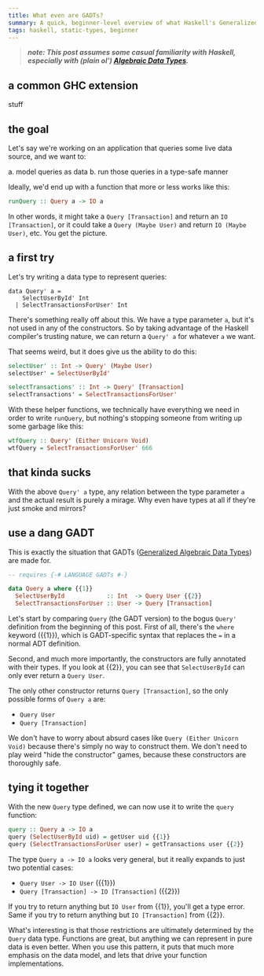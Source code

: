 ```yaml
---
title: What even are GADTs?
summary: A quick, beginner-level overview of what Haskell's Generalized Algebraic Data Types are good for.
tags: haskell, static-types, beginner
---
```


> ***note: This post assumes some casual familiarity with Haskell, especially with
> (plain ol') [Algebraic Data Types].***

[Algebraic Data Types]: https://en.wikipedia.org/wiki/Algebraic_data_type

## a common GHC extension

stuff

## the goal

Let's say we're working on an application that queries some live data source, and we want to:

a. model queries as data
b. run those queries in a type-safe manner

Ideally, we'd end up with a function that more or less works like this:

```haskell
runQuery :: Query a -> IO a
```

In other words, it might take a `Query [Transaction]` and return an `IO [Transaction]`, or it
could take a `Query (Maybe User)` and return `IO (Maybe User)`, etc. You get the picture.

## a first try

Let's try writing a data type to represent queries:

```
data Query' a =
    SelectUserById' Int
  | SelectTransactionsForUser' Int 
```

There's something really off about this. We have a type parameter `a`, but it's
not used in any of the constructors. So by taking advantage of the Haskell
compiler's trusting nature, we can return a `Query' a` for whatever `a` we want.

That seems weird, but it does give us the ability to do this:

```haskell
selectUser' :: Int -> Query' (Maybe User)
selectUser' = SelectUserById'

selectTransactions' :: Int -> Query' [Transaction]
selectTransactions' = SelectTransactionsForUser'
```


With these helper functions, we technically have everything we need in order to
write `runQuery`, but nothing's stopping someone from writing up some garbage
like this:

```haskell
wtfQuery :: Query' (Either Unicorn Void)
wtfQuery = SelectTransactionsForUser' 666
```

## that kinda sucks

With the above `Query' a` type, any relation between the type parameter `a` and
the actual result is purely a mirage. Why even have types at all if they're just
smoke and mirrors?

## use a dang GADT

This is exactly the situation that GADTs ([Generalized Algebraic Data Types][gadts]) are made for. 

```haskell
-- requires {-# LANGUAGE GADTs #-}

data Query a where {{1}}
  SelectUserById            :: Int  -> Query User {{2}}
  SelectTransactionsForUser :: User -> Query [Transaction]
```

Let's start by comparing `Query` (the GADT version) to the bogus `Query'`
definition from the beginning of this post. First of all, there's the `where`
keyword ({{1}}), which is GADT-specific syntax that replaces the `=` in a normal
ADT definition.

Second, and much more importantly, the constructors are fully annotated with
their types. If you look at {{2}}, you can see that `SelectUserById` can only
ever return a `Query User`.

The only other constructor returns `Query [Transaction]`, so the only possible
forms of `Query a` are:

* `Query User`
* `Query [Transaction]`

We don't have to worry about absurd cases like `Query (Either Unicorn Void)`
because there's simply no way to construct them. We don't need to play weird
"hide the constructor" games, because these constructors are thoroughly safe.

## tying it together

With the new `Query` type defined, we can now use it to write the `query`
function:

```haskell
query :: Query a -> IO a
query (SelectUserById uid) = getUser uid {{1}}
query (SelectTransactionsForUser user) = getTransactions user {{2}}
```

The type `Query a -> IO a` looks very general, but it really expands to just two
potential cases:

* `Query User -> IO User` ({{1}})
* `Query [Transaction] -> IO [Transaction]` ({{2}})

If you try to return anything but `IO User` from {{1}}, you'll get a type error.
Same if you try to return anything but `IO [Transaction]` from {{2}}.

What's interesting is that those restrictions are ultimately determined by the
`Query` data type. Functions are great, but anything we can represent in pure
data is even better. When you use this pattern, it puts that much more emphasis
on the data model, and lets that drive your function implementations.

[gadts]: https://en.wikipedia.org/wiki/Generalized_algebraic_data_type
